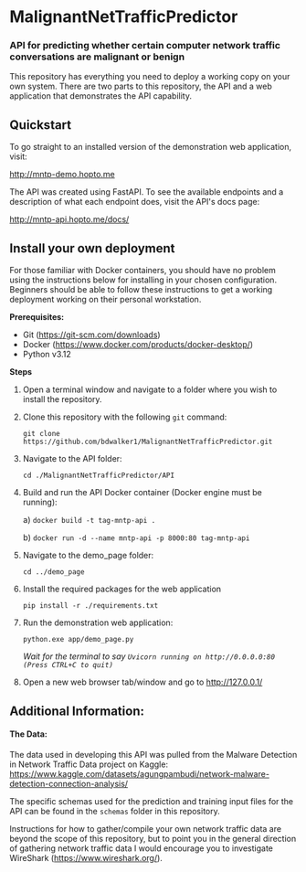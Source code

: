 # MalignantNetTrafficPredictor
### API for predicting whether certain computer network traffic conversations are malignant or benign

This repository has everything you need to deploy a working copy on your own system.
There are two parts to this repository, the API and a web application that
demonstrates the API capability.

## Quickstart
To go straight to an installed version of the demonstration web application, 
visit:

http://mntp-demo.hopto.me

The API was created using FastAPI. To see the available endpoints and a
description of what each endpoint does, visit the API's docs page:

http://mntp-api.hopto.me/docs/

## Install your own deployment

For those familiar with Docker containers, you should have no problem using
the instructions below for installing in your chosen configuration. 
Beginners should be able to follow these instructions to get a working
deployment working on their personal workstation.

**Prerequisites:**
- Git (https://git-scm.com/downloads)
- Docker (https://www.docker.com/products/docker-desktop/)
- Python v3.12

**Steps**
1) Open a terminal window and navigate to a folder where you wish to install the repository.

2) Clone this repository with the following `git` command:

    `git clone https://github.com/bdwalker1/MalignantNetTrafficPredictor.git`

3) Navigate to the API folder:

    `cd ./MalignantNetTrafficPredictor/API`

4) Build and run the API Docker container (Docker engine must be running):

    a) `docker build -t tag-mntp-api .`

    b) `docker run -d --name mntp-api -p 8000:80 tag-mntp-api`

5) Navigate to the demo_page folder:

    `cd ../demo_page`

6) Install the required packages for the web application

    `pip install -r ./requirements.txt`

7) Run the demonstration web application:

    `python.exe app/demo_page.py`

   *Wait for the terminal to say `Uvicorn running on http://0.0.0.0:80 (Press CTRL+C to quit)`*

8) Open a new web browser tab/window and go to http://127.0.0.1/

## Additional Information:

#### The Data:
The data used in developing this API was pulled from the 
Malware Detection in Network Traffic Data project on Kaggle:
https://www.kaggle.com/datasets/agungpambudi/network-malware-detection-connection-analysis/

The specific schemas used for the prediction and training input files for the
API can be found in the `schemas` folder in this repository.

Instructions for how to gather/compile your own network traffic data are beyond
the scope of this repository, but to point you in the general direction
of gathering network traffic data I would encourage you to investigate
WireShark (https://www.wireshark.org/).
